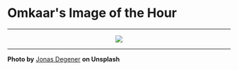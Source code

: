 # Omkaar's Image of the Hour

---

<div align="center">

<a href="https://unsplash.com/photos/mountains-are-lit-with-warm-sunlight-under-cloudy-skies-hJWBUl33h18">
  <img src="https://images.unsplash.com/photo-1753010837210-06dfb1ffc5d7?crop=entropy&cs=tinysrgb&fit=max&fm=jpg&ixid=M3w3NjA2Nzh8MHwxfHJhbmRvbXx8fHx8fHx8fDE3NTM5ODEyMDB8&ixlib=rb-4.1.0&q=80&w=1080" style="max-width:100%; height:auto;">
</a>



</div>

---

**Photo by** [Jonas Degener](https://unsplash.com/@jonasdegener) **on Unsplash**
